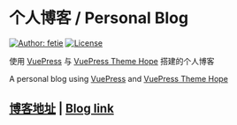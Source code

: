 # 个人博客 / Personal Blog

[![Author: fetie](https://img.shields.io/badge/AUTHOR-FETIE-blue)](https://fetie.cn)
[![License](https://img.shields.io/badge/LICENSE-MIT-orange)](https://github.com/fetie/fetie-blog/blob/master/LICENSE)

使用 [VuePress](https://v2.vuepress.vuejs.org/zh/) 与 [VuePress Theme Hope](https://vuepress-theme-hope.github.io/v2/zh/) 搭建的个人博客

A personal blog using [VuePress](https://v2.vuepress.vuejs.org/) and [VuePress Theme Hope](https://vuepress-theme-hope.github.io/v2/)

## [博客地址](https://fetie.cn) | [Blog link](https://github.com/fetie/fetie-blog)
